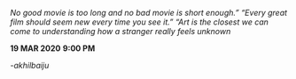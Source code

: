 *No good movie is too long and no bad movie is short enough.” “Every great film should seem new every time you see it.” “Art is the closest we can come to understanding how a stranger really feels*
_unknown_

**19 MAR 2020**
__9:00 PM__

_-akhilbaiju_
